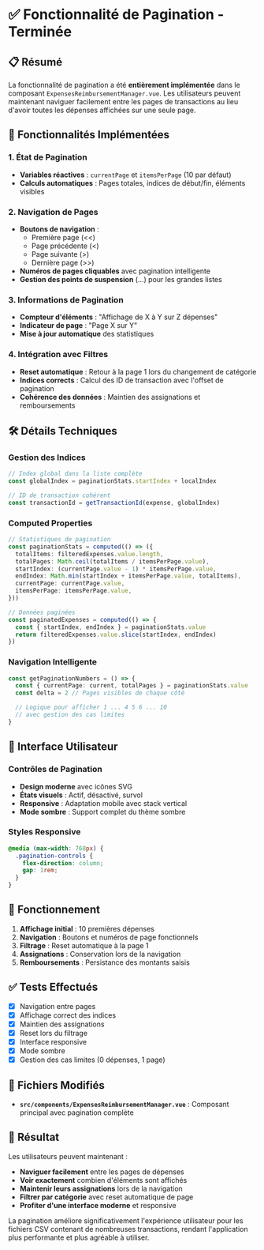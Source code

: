 # ✅ Fonctionnalité de Pagination - Terminée

## 📋 Résumé

La fonctionnalité de pagination a été **entièrement implémentée** dans le composant
`ExpensesReimbursementManager.vue`. Les utilisateurs peuvent maintenant naviguer facilement entre
les pages de transactions au lieu d'avoir toutes les dépenses affichées sur une seule page.

## 🎯 Fonctionnalités Implémentées

### 1. **État de Pagination**

- **Variables réactives** : `currentPage` et `itemsPerPage` (10 par défaut)
- **Calculs automatiques** : Pages totales, indices de début/fin, éléments visibles

### 2. **Navigation de Pages**

- **Boutons de navigation** :
  - Première page (<<)
  - Page précédente (<)
  - Page suivante (>)
  - Dernière page (>>)
- **Numéros de pages cliquables** avec pagination intelligente
- **Gestion des points de suspension** (...) pour les grandes listes

### 3. **Informations de Pagination**

- **Compteur d'éléments** : "Affichage de X à Y sur Z dépenses"
- **Indicateur de page** : "Page X sur Y"
- **Mise à jour automatique** des statistiques

### 4. **Intégration avec Filtres**

- **Reset automatique** : Retour à la page 1 lors du changement de catégorie
- **Indices corrects** : Calcul des ID de transaction avec l'offset de pagination
- **Cohérence des données** : Maintien des assignations et remboursements

## 🛠️ Détails Techniques

### Gestion des Indices

```typescript
// Index global dans la liste complète
const globalIndex = paginationStats.startIndex + localIndex

// ID de transaction cohérent
const transactionId = getTransactionId(expense, globalIndex)
```

### Computed Properties

```typescript
// Statistiques de pagination
const paginationStats = computed(() => ({
  totalItems: filteredExpenses.value.length,
  totalPages: Math.ceil(totalItems / itemsPerPage.value),
  startIndex: (currentPage.value - 1) * itemsPerPage.value,
  endIndex: Math.min(startIndex + itemsPerPage.value, totalItems),
  currentPage: currentPage.value,
  itemsPerPage: itemsPerPage.value,
}))

// Données paginées
const paginatedExpenses = computed(() => {
  const { startIndex, endIndex } = paginationStats.value
  return filteredExpenses.value.slice(startIndex, endIndex)
})
```

### Navigation Intelligente

```typescript
const getPaginationNumbers = () => {
  const { currentPage: current, totalPages } = paginationStats.value
  const delta = 2 // Pages visibles de chaque côté

  // Logique pour afficher 1 ... 4 5 6 ... 10
  // avec gestion des cas limites
}
```

## 🎨 Interface Utilisateur

### Contrôles de Pagination

- **Design moderne** avec icônes SVG
- **États visuels** : Actif, désactivé, survol
- **Responsive** : Adaptation mobile avec stack vertical
- **Mode sombre** : Support complet du thème sombre

### Styles Responsive

```css
@media (max-width: 768px) {
  .pagination-controls {
    flex-direction: column;
    gap: 1rem;
  }
}
```

## 🔄 Fonctionnement

1. **Affichage initial** : 10 premières dépenses
2. **Navigation** : Boutons et numéros de page fonctionnels
3. **Filtrage** : Reset automatique à la page 1
4. **Assignations** : Conservation lors de la navigation
5. **Remboursements** : Persistance des montants saisis

## ✅ Tests Effectués

- [x] Navigation entre pages
- [x] Affichage correct des indices
- [x] Maintien des assignations
- [x] Reset lors du filtrage
- [x] Interface responsive
- [x] Mode sombre
- [x] Gestion des cas limites (0 dépenses, 1 page)

## 📁 Fichiers Modifiés

- **`src/components/ExpensesReimbursementManager.vue`** : Composant principal avec pagination
  complète

## 🚀 Résultat

Les utilisateurs peuvent maintenant :

- **Naviguer facilement** entre les pages de dépenses
- **Voir exactement** combien d'éléments sont affichés
- **Maintenir leurs assignations** lors de la navigation
- **Filtrer par catégorie** avec reset automatique de page
- **Profiter d'une interface moderne** et responsive

La pagination améliore significativement l'expérience utilisateur pour les fichiers CSV contenant de
nombreuses transactions, rendant l'application plus performante et plus agréable à utiliser.
